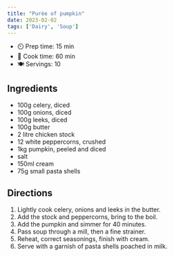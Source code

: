 ```yaml
---
title: "Purèe of pumpkin"
date: 2023-02-02
tags: ['Dairy', 'Soup']
---
```


- ⏲️ Prep time: 15 min
- 🍳 Cook time: 60 min
- 🍽️ Servings: 10

## Ingredients

- 100g celery, diced
- 100g onions, diced
- 100g leeks, diced
- 100g butter
- 2 litre chicken stock
- 12 white peppercorns, crushed
- 1kg pumpkin, peeled and diced
- salt
- 150ml cream
- 75g small pasta shells

## Directions

1. Lightly cook celery, onions and leeks in the butter.
2. Add the stock and peppercorns, bring to the boil.
3. Add the pumpkin and simmer for 40 minutes.
4. Pass soup through a mill, then a fine strainer.
5. Reheat, correct seasonings, finish with cream.
6. Serve with a garnish of pasta shells poached in milk.
